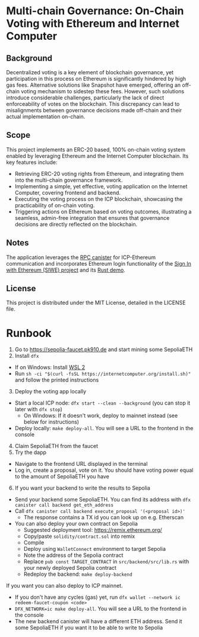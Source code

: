 # Multi-chain Governance: On-Chain Voting with Ethereum and Internet Computer


## Background 
Decentralized voting is a key element of blockchain governance, yet participation in this process on Ethereum is significantly hindered by high gas fees. Alternative solutions like Snapshot have emerged, offering an off-chain voting mechanism to sidestep these fees. However, such solutions introduce considerable challenges, particularly the lack of direct enforceability of votes on the blockchain. This discrepancy can lead to misalignments between governance decisions made off-chain and their actual implementation on-chain.

## Scope
This project implements an ERC-20 based, 100% on-chain voting system enabled by leveraging Ethereum and the Internet Computer blockchain. Its key features include:

* Retrieving ERC-20 voting rights from Ethereum, and integrating them into the multi-chain governance framework.
* Implementing a simple, yet effective, voting application on the Internet Computer, covering frontend and backend.
* Executing the voting process on the ICP blockchain, showcasing the practicability of on-chain voting.
* Triggering actions on Ethereum based on voting outcomes, illustrating a seamless, admin-free integration that ensures that governance decisions are directly reflected on the blockchain.

## Notes
The application leverages the [RPC canister](https://internetcomputer.org/docs/current/developer-docs/multi-chain/ethereum/using-eth/evm-rpc/) for ICP-Ethereum communication and incorporates Ethereum login functionality of the [Sign In with Ethereum (SIWE) project](https://github.com/kristoferlund/ic-siwe/tree/main/packages/ic_siwe_provider) and its [Rust demo](https://github.com/kristoferlund/ic-siwe-react-demo-rust).

## License
This project is distributed under the MIT License, detailed in the LICENSE file.

# Runbook
1. Go to https://sepolia-faucet.pk910.de and start mining some SepoliaETH
2. Install `dfx`
  - If on Windows: Install [WSL 2](https://learn.microsoft.com/en-us/windows/wsl/basic-commands)
  - Run `sh -ci "$(curl -fsSL https://internetcomputer.org/install.sh)"` and follow the printed instructions
3. Deploy the voting app locally
  - Start a local ICP node: `dfx start --clean --background` (you can stop it later with `dfx stop`)
    - On Windows: If it doesn't work, deploy to mainnet instead (see below for instructions)
  - Deploy locally: `make deploy-all`. You will see a URL to the frontend in the console
4. Claim SepoliaETH from the faucet
5. Try the dapp
  - Navigate to the frontend URL displayed in the terminal
  - Log in, create a proposal, vote on it. You should have voting power equal to the amount of SepoliaETH you have
6. If you want your backend to write the results to Sepolia
  - Send your backend some SepoliaETH. You can find its address with `dfx canister call backend get_eth_address`
  - Call `dfx canister call backend execute_proposal '(<proposal id>)'`
    - The response contains a TX id you can look up on e.g. Etherscan
  - You can also deploy your own contract on Sepolia
    - Suggested deployment tool: https://remix.ethereum.org/
    - Copy/paste `solidity/contract.sol` into remix
    - Compile
    - Deploy using `WalletConnect` environment to target Sepolia
    - Note the address of the Sepolia contract
    - Replace `pub const TARGET_CONTRACT` in `src/backend/src/lib.rs` with your newly deployed Sepolia contract
    - Redeploy the backend: `make deploy-backend`

If you want you can also deploy to ICP mainnet.
- If you don't have any cycles (gas) yet, run `dfx wallet --network ic redeem-faucet-coupon <code>`
- `DFX_NETWORK=ic make deploy-all`. You will see a URL to the frontend in the console
- The new backend canister will have a different ETH address. Send it some SepoliaETH if you want it to be able to write to Sepolia